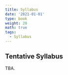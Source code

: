 ```yaml
---
title: Syllabus
date: '2021-01-01'
type: book
weight: 20
math: true
tags:
  - Syllabus
---
```


## Tentative Syllabus


TBA.